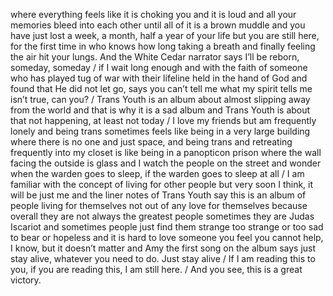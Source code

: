 where everything feels like it is choking you and it is loud and all your memories bleed into each other until all of it is a brown muddle and you have just lost a week, a month, half a year of your life but you are still here, for the first time in who knows how long taking a breath and finally feeling the air hit your lungs. And the White Cedar narrator says I’ll be reborn, someday, someday / if I wait long enough and with the faith of someone who has played tug of war with their lifeline held in the hand of God and found that He did not let go, says you can’t tell me what my spirit tells me isn’t true, can you? / Trans Youth is an album about almost slipping away from the world and that is why it is a sad album and Trans Youth is about that not happening, at least not today / I love my friends but am frequently lonely and being trans sometimes feels like being in a very large building where there is no one and just space, and being trans and retreating frequently into my closet is like being in a panopticon prison where the wall facing the outside is glass and I watch the people on the street and wonder when the warden goes to sleep, if the warden goes to sleep at all / I am familiar with the concept of living for other people but very soon I think, it will be just me and the liner notes of Trans Youth say this is an album of people living for themselves not out of any love for themselves because overall they are not always the greatest people sometimes they are Judas Iscariot and sometimes people just find them strange too strange or too sad to bear or hopeless and it is hard to love someone you feel you cannot help, I know, but it doesn’t matter and Amy the first song on the album says just stay alive, whatever you need to do. Just stay alive / If I am reading this to you, if you are reading this, I am still here. / And you see, this is a great victory.

